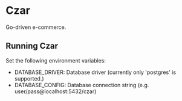 Czar
====

Go-driven e-commerce.

Running Czar
----

Set the following environment variables:
* DATABASE_DRIVER: Database driver (currently only 'postgres' is supported.)
* DATABASE_CONFIG: Database connection string (e.g. user/pass@localhost:5432/czar)